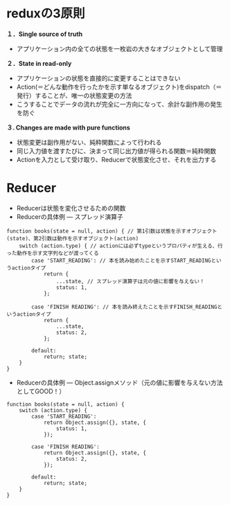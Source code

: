 # reduxの3原則

**１．Single source of truth**

- アプリケーション内の全ての状態を一枚岩の大きなオブジェクトとして管理

**２．State in read-only**

- アプリケーションの状態を直接的に変更することはできない
- Action(＝どんな動作を行ったかを示す単なるオブジェクト)をdispatch（＝発行）することが、唯一の状態変更の方法
- こうすることでデータの流れが完全に一方向になって、余計な副作用の発生を防ぐ

**３. Changes are made with pure functions**

- 状態変更は副作用がない、純粋関数によって行われる
- 同じ入力値を渡すたびに、決まって同じ出力値が得られる関数＝純粋関数
- Actionを入力として受け取り、Reducerで状態変化させ、それを出力する

# Reducer

- Reducerは状態を変化させるための関数
- Reducerの具体例 ― スプレッド演算子
```
function books(state = null, action) { // 第1引数は状態を示すオブジェクト(state)、第2引数は動作を示すオブジェクト(action)
    switch (action.type) { // actionには必ずtypeというプロパティが生える、行った動作を示す文字列などが渡ってくる
        case 'START_READING': // 本を読み始めたことを示すSTART_READINGというactionタイプ
            return {
                ...state, // スプレッド演算子は元の値に影響を与えない！
                status: 1,
            };

        case 'FINISH READING': // 本を読み終えたことを示すFINISH_READINGというactionタイプ
            return {
                ...state,
                status: 2,
            };
        
        default:
            return; state;
    }
}
```

- Reducerの具体例 ― Object.assignメソッド（元の値に影響を与えない方法としてGOOD！）

```
function books(state = null, action) { 
    switch (action.type) { 
        case 'START_READING': 
            return Object.assign({}, state, {
                status: 1,
            });

        case 'FINISH READING': 
            return Object.assign({}, state, {
                status: 2,
            });
        
        default:
            return; state;
    }
}
```
